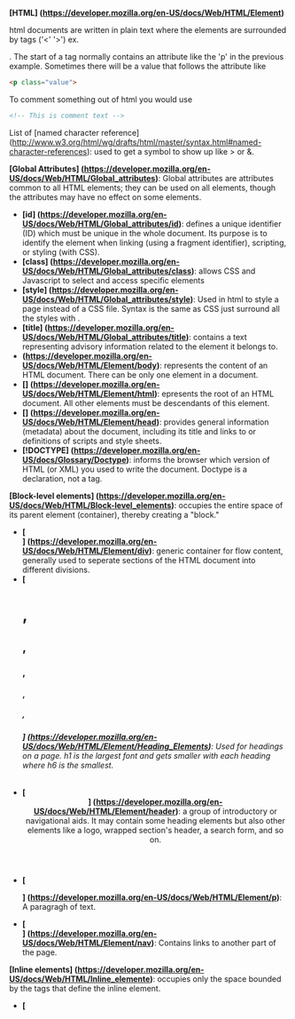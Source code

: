 **[HTML] (https://developer.mozilla.org/en-US/docs/Web/HTML/Element)**

html documents are written in plain text where the elements are surrounded by tags ('<' '>') ex. <p>. The start of a tag normally contains an attribute like the 'p' in the previous example. Sometimes there will be a value that follows the attribute like 
```html
<p class="value">
```
To comment something out of html you would use 
```html
<!-- This is comment text -->
```


List of [named character reference] (http://www.w3.org/html/wg/drafts/html/master/syntax.html#named-character-references): used to get a symbol to show up like > or &.


**[Global Attributes] (https://developer.mozilla.org/en-US/docs/Web/HTML/Global_attributes)**: Global attributes are attributes common to all HTML elements; they can be used on all elements, though the attributes may have no effect on some elements.

* **[id] (https://developer.mozilla.org/en-US/docs/Web/HTML/Global_attributes/id)**: defines a unique identifier (ID) which must be unique in the whole document. Its purpose is to identify the element when linking (using a fragment identifier), scripting, or styling (with CSS).
* **[class] (https://developer.mozilla.org/en-US/docs/Web/HTML/Global_attributes/class)**: allows CSS and Javascript to select and access specific elements
* **[style] (https://developer.mozilla.org/en-US/docs/Web/HTML/Global_attributes/style)**: Used in html to style a page instead of a CSS file. Syntax is the same as CSS just surround all the styles with <style> </style>.
* **[title] (https://developer.mozilla.org/en-US/docs/Web/HTML/Global_attributes/title)**: contains a text representing advisory information related to the element it belongs to.
* **<body> (https://developer.mozilla.org/en-US/docs/Web/HTML/Element/body)**: represents the content of an HTML document. There can be only one <body> element in a document.
* **[<html>] (https://developer.mozilla.org/en-US/docs/Web/HTML/Element/html)**: epresents the root of an HTML document. All other elements must be descendants of this element.
* **[<head>] (https://developer.mozilla.org/en-US/docs/Web/HTML/Element/head)**: provides general information (metadata) about the document, including its title and links to or definitions of scripts and style sheets.
* **[!DOCTYPE] (https://developer.mozilla.org/en-US/docs/Glossary/Doctype)**: informs the browser which version of HTML (or XML) you used to write the document. Doctype is a declaration, not a tag.


**[Block-level elements] (https://developer.mozilla.org/en-US/docs/Web/HTML/Block-level_elements)**: occupies the entire space of its parent element (container), thereby creating a "block."

* **[<div>] (https://developer.mozilla.org/en-US/docs/Web/HTML/Element/div)**: generic container for flow content, generally used to seperate sections of the HTML document into different divisions.
* **[<h1>, <h2>, <h3>, <h4>, <h5>, <h6>] (https://developer.mozilla.org/en-US/docs/Web/HTML/Element/Heading_Elements)**: Used for headings on a page. h1 is the largest font and gets smaller with each heading where h6 is the smallest.
* **[<header>] (https://developer.mozilla.org/en-US/docs/Web/HTML/Element/header)**: a group of introductory or navigational aids. It may contain some heading elements but also other elements like a logo, wrapped section's header, a search form, and so on.
* **[<p>] (https://developer.mozilla.org/en-US/docs/Web/HTML/Element/p)**: A paragragh of text.
* **[<nav>] (https://developer.mozilla.org/en-US/docs/Web/HTML/Element/nav)**: Contains links to another part of the page.



**[Inline elements] (https://developer.mozilla.org/en-US/docs/Web/HTML/Inline_elemente)**: occupies only the space bounded by the tags that define the inline element.

* **[<script>] (https://developer.mozilla.org/en-US/docs/Web/HTML/Element/script)**: used to embed or reference an executable script within an HTML or XHTML document.
* **[<img>] (https://developer.mozilla.org/en-US/docs/Web/HTML/Element/Img)**: Tag that contains an image. This is a self closing tag
* 


**Self Closing Tags**: Tags that close themselves. There's nothing that would go inbetween the tags so there's no need for a closing tag (</....>). All the information is within the the tag itself.

* **[<link>] (https://developer.mozilla.org/en-US/docs/Web/HTML/Element/link)**: a tag the links the html to another document, usually a CSS folder
* **[<meta>] (https://developer.mozilla.org/en-US/docs/Web/HTML/Element/meta)**: represents any metadata information that cannot be represented by one of the other HTML meta-related elements (<base>, <link>, <script>, <style> or <title>).
